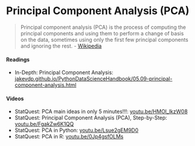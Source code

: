 # Principal Component Analysis (PCA)
> Principal component analysis (PCA) is the process of computing the principal components and using them to perform a change of basis on the data, sometimes using only the first few principal components and ignoring the rest. - [Wikipedia](https://en.wikipedia.org/wiki/Principal_component_analysis)

#### Readings
- In-Depth: Principal Component Analysis: [jakevdp.github.io/PythonDataScienceHandbook/05.09-principal-component-analysis.html](https://jakevdp.github.io/PythonDataScienceHandbook/05.09-principal-component-analysis.html)

#### Videos
- StatQuest: PCA main ideas in only 5 minutes!!!: [youtu.be/HMOI_lkzW08](https://youtu.be/HMOI_lkzW08)
- StatQuest: Principal Component Analysis (PCA), Step-by-Step: [youtu.be/FgakZw6K1QQ](https://youtu.be/FgakZw6K1QQ)
- StatQuest: PCA in Python: [youtu.be/Lsue2gEM9D0](https://youtu.be/Lsue2gEM9D0)
- StatQuest: PCA in R: [youtu.be/0Jp4gsfOLMs](https://youtu.be/0Jp4gsfOLMs)
